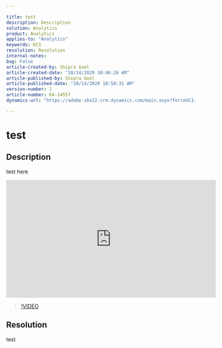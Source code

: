 ```yaml
---

title: test
description: Description
solution: Analytics
product: Analytics
applies-to: "Analytics"
keywords: KCS
resolution: Resolution
internal-notes:
bug: False
article-created-by: Shipra Goel
article-created-date: "10/14/2020 10:46:26 AM"
article-published-by: Shipra Goel
article-published-date: "10/14/2020 10:50:31 AM"
version-number: 1
article-number: KA-14557
dynamics-url: "https://adobe-sbx22.crm.dynamics.com/main.aspx?forceUCI=1&pagetype=entityrecord&etn=knowledgearticle&id=146a817d-0a0e-eb11-a813-000d3a102a06"

---
```


# test

## Description

test here

<iframe sandbox="allow-scripts allow-same-origin allow-forms" allowfullscreen="" frameborder="0" height="315" src="https://www.youtube.com/embed/se9DDAwwGQY" width="560"></iframe>




>[!VIDEO](https://video.tv.adobe.com/v/18696?quality=9&learn=on)

## Resolution

test
